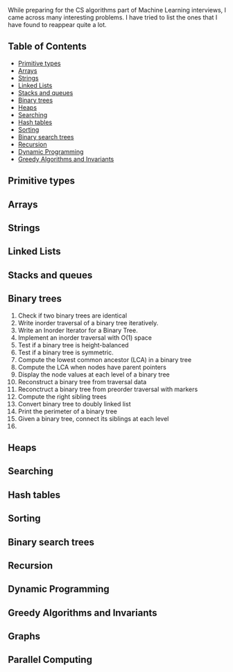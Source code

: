 While preparing for the CS algorithms part of Machine Learning interviews, I came across many interesting problems. I have tried to list the ones that I have found to reappear quite a lot.

## Table of Contents

- [Primitive types](#primitive-types)
- [Arrays](#arrays)
- [Strings](#strings)
- [Linked Lists](#linked-lists)
- [Stacks and queues](#stacks-and-queues)
- [Binary trees](#binary-trees)
- [Heaps](#heaps)
- [Searching](#searching)
- [Hash tables](#hash-tables)
- [Sorting](#sorting)
- [Binary search trees](#binary-search-trees)
- [Recursion](#recursion)
- [Dynamic Programming](#dynamic-programming)
- [Greedy Algorithms and Invariants](#greedy-algorithms-and-invariants)

## Primitive types

## Arrays

## Strings

## Linked Lists

## Stacks and queues

## Binary trees

1. Check if two binary trees are identical
1. Write inorder traversal of a binary tree iteratively.
1. Write an Inorder Iterator for a Binary Tree.
1. Implement an inorder traversal with O(1) space
1. Test if a binary tree is height-balanced
1. Test if a binary tree is symmetric.
1. Compute the lowest common ancestor (LCA) in a binary tree
1. Compute the LCA when nodes have parent pointers
1. Display the node values at each level of a binary tree
1. Reconstruct a binary tree from traversal data
1. Reconctruct a binary tree from preorder traversal with markers
1. Compute the right sibling trees
1. Convert binary tree to doubly linked list
1. Print the perimeter of a binary tree
1. Given a binary tree, connect its siblings at each level
1. 

## Heaps

## Searching

## Hash tables

## Sorting

## Binary search trees

## Recursion

## Dynamic Programming

## Greedy Algorithms and Invariants

## Graphs

## Parallel Computing



